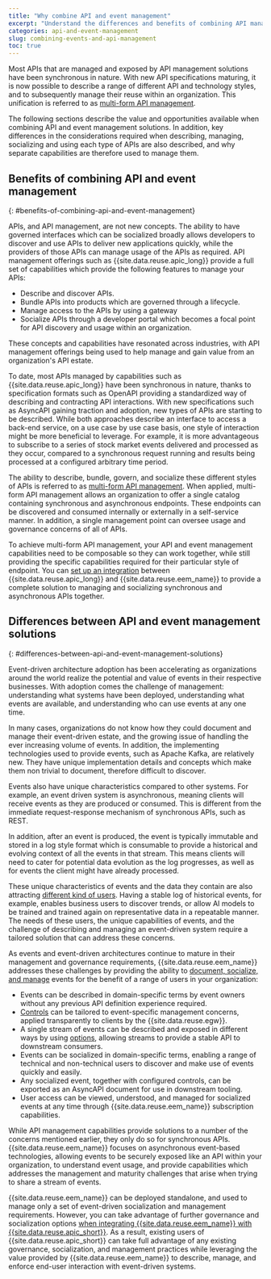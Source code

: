 ```yaml
---
title: "Why combine API and event management"
excerpt: "Understand the differences and benefits of combining API management with event management."
categories: api-and-event-management
slug: combining-events-and-api-management
toc: true
---
```


Most APIs that are managed and exposed by API management solutions have been synchronous in nature. With new API specifications maturing, it is now possible to describe a range of different API and technology styles, and to subsequently manage their reuse within an organization. This unification is referred to as [multi-form API management](../../integrating-with-apic/apic-eem-concepts/#multi-form-api-management).

The following sections describe the value and opportunities available when combining API and event management solutions. In addition, key differences in the considerations required when describing, managing, socializing and using each type of APIs are also described, and why separate capabilities are therefore used to manage them.

## Benefits of combining API and event management
{: #benefits-of-combining-api-and-event-management}

APIs, and API management, are not new concepts. The ability to have governed interfaces which can be socialized broadly allows developers to discover and use APIs to deliver new applications quickly, while the providers of those APIs can manage usage of the APIs as required. API management offerings such as {{site.data.reuse.apic_long}} provide a full set of capabilities which provide the following features to manage your APIs:

- Describe and discover APIs.
- Bundle APIs into products which are governed through a lifecycle.
- Manage access to the APIs by using a gateway
- Socialize APIs through a developer portal which becomes a focal point for API discovery and usage within an organization.

These concepts and capabilities have resonated across industries, with API management offerings being used to help manage and gain value from an organization's API estate.

To date, most APIs managed by capabilities such as {{site.data.reuse.apic_long}} have been synchronous in nature, thanks to specification formats such as OpenAPI providing a standardized way of describing and contracting API interactions. With new specifications such as AsyncAPI gaining traction and adoption, new types of APIs are starting to be described. While both approaches describe an interface to access a back-end service, on a use case by use case basis, one style of interaction might be more beneficial to leverage. For example, it is more advantageous to subscribe to a series of stock market events delivered and processed as they occur, compared to a synchronous request running and results being processed at a configured arbitrary time period.

The ability to describe, bundle, govern, and socialize these different styles of APIs is referred to as [multi-form API management](../../integrating-with-apic/apic-eem-concepts/#multi-form-api-management). When applied, multi-form API management allows an organization to offer a single catalog containing synchronous and asynchronous endpoints. These endpoints can be discovered and consumed internally or externally in a self-service manner. In addition, a single management point can oversee usage and governance concerns of all of APIs.

To achieve multi-form API management, your API and event management capabilities need to be composable so they can work together, while still providing the specific capabilities required for their particular style of endpoint. You can [set up an integration](../../integrating-with-apic/overview) between {{site.data.reuse.apic_long}} and {{site.data.reuse.eem_name}} to provide a complete solution to managing and socializing synchronous and asynchronous APIs together.

## Differences between API and event management solutions
{: #differences-between-api-and-event-management-solutions}

Event-driven architecture adoption has been accelerating as organizations around the world realize the potential and value of events in their respective businesses. With adoption comes the challenge of management: understanding what systems have been deployed, understanding what events are available, and understanding who can use events at any one time.

In many cases, organizations do not know how they could document and manage their event-driven estate, and the growing issue of handling the ever increasing volume of events. In addition, the implementing technologies used to provide events, such as Apache Kafka, are relatively new. They have unique implementation details and concepts which make them non trivial to document, therefore difficult to discover.

Events also have unique characteristics compared to other systems. For example, an event driven system is asynchronous, meaning clients will receive events as they are produced or consumed. This is different from the immediate request-response mechanism of synchronous APIs, such as REST. 

In addition, after an event is produced, the event is typically immutable and stored in a log style format which is consumable to provide a historical and evolving context of all the events in that stream. This means clients will need to cater for potential data evolution as the log progresses, as well as for events the client might have already processed.

These unique characteristics of events and the data they contain are also attracting [different kind of users](../personas). Having a stable log of historical events, for example, enables business users to discover trends, or allow AI models to be trained and trained again on representative data in a repeatable manner. The needs of these users, the unique capabilities of events, and the challenge of describing and managing an event-driven system require a tailored solution that can address these concerns.

As events and event-driven architectures continue to mature in their management and governance requirements, {{site.data.reuse.eem_name}} addresses these challenges by providing the ability to [document, socialize, and manage](../../about/overview/) events for the benefit of a range of users in your organization:

- Events can be described in domain-specific terms by event owners without any previous API definition experience required. 
- [Controls](../../about/key-concepts#controls) can be tailored to event-specific management concerns, applied transparently to clients by the {{site.data.reuse.egw}}.
- A single stream of events can be described and exposed in different ways by using [options](../../about/key-concepts#option), allowing streams to provide a stable API to downstream consumers.
- Events can be socialized in domain-specific terms, enabling a range of technical and non-technical users to discover and make use of events quickly and easily.
- Any socialized event, together with configured controls, can be exported as an AsyncAPI document for use in downstream tooling.
- User access can be viewed, understood, and managed for socialized events at any time through {{site.data.reuse.eem_name}} subscription capabilities.

While API management capabilities provide solutions to a number of the concerns mentioned earlier, they only do so for synchronous APIs. {{site.data.reuse.eem_name}} focuses on asynchronous event-based technologies, allowing events to be securely exposed like an API within your organization, to understand event usage, and provide capabilities which addresses the management and maturity challenges that arise when trying to share a stream of events. 

{{site.data.reuse.eem_name}} can be deployed standalone, and used to manage only a set of event-driven socialization and management requirements. However, you can take advantage of further governance and socialization options [when integrating {{site.data.reuse.eem_name}} with {{site.data.reuse.apic_short}}](#benefits-of-combining-api-and-event-management). As a result, existing users of {{site.data.reuse.apic_short}} can take full advantage of any existing governance, socialization, and management practices while leveraging the value provided by {{site.data.reuse.eem_name}} to describe, manage, and enforce end-user interaction with event-driven systems.
